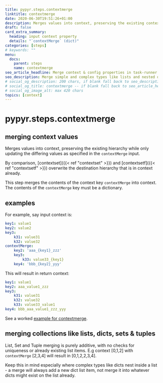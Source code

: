 ```yaml
---
title: pypyr.steps.contextmerge
linktitle: contextmerge
date: 2020-06-30T19:51:26+01:00
description: Merges values into context, preserving the existing context hierarchy.
draft: false
card_extra_summary:
  heading: input context property
  details: "`contextMerge` (dict)"
categories: [steps]
# keywords: ""
menu:
  docs:
    parent: steps
    name: contextmerge
seo_article_headline: Merge context & config properties in task-runner pipeline.
seo_description: Merge simple and complex types like lists and nested dictionaries in a task-runner pipeline.
# social_og_description: 200 chars, if blank fall back to seo_description then description
# social_og_title: contextmerge -- if blank fall back to seo_article_headline > .Title. Max 70 chars
# social_og_image_alt: max 420 chars
topics: [context]
---
```

# pypyr.steps.contextmerge
## merging context values
Merges values into context, preserving the existing hierarchy while only
updating the differing values as specified in the `contextMerge` input.

By comparison, [contextset]({{< ref "contextset" >}}) and 
[contextsetf]({{< ref "contextsetf" >}}) overwrite the destination hierarchy 
that is in context already.

This step merges the contents of the context key `contextMerge` into
context. The contents of the `contextMerge` key must be a dictionary.

## examples
For example, say input context is:

```yaml
key1: value1
key2: value2
key3:
    k31: value31
    k32: value32
contextMerge:
    key2: 'aaa_{key1}_zzz'
    key3:
        k33: value33_{key1}
    key4: 'bbb_{key2}_yyy'
```

This will result in return context:

```yaml
key1: value1
key2: aaa_value1_zzz
key3:
    k31: value31
    k32: value32
    k33: value33_value1
key4: bbb_aaa_value1_zzz_yyy
```

See a worked [example for contextmerge](https://github.com/pypyr/pypyr-example/blob/master/pipelines/contextmerge.yaml).

## merging collections like lists, dicts, sets & tuples
List, Set and Tuple merging is purely additive, with no checks for
uniqueness or already existing list items. E.g context [0,1,2] with 
`contextMerge` [2,3,4] will result in [0,1,2,2,3,4].

Keep this in mind especially where complex types like dicts nest inside
a list - a merge will always add a new dict list item, not merge it into
whatever dicts might exist on the list already.